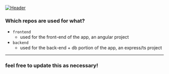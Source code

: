 [![Header](https://raw.githubusercontent.com/mister-printer-press/.github/img/header.png "Header")](https://misterprinter.app)

### Which repos are used for what?
 - `frontend`
   - used for the front-end of the app, an angular project
 - `backend`
   - used for the back-end + db portion of the app, an express/ts project

---
### feel free to update this as necessary!